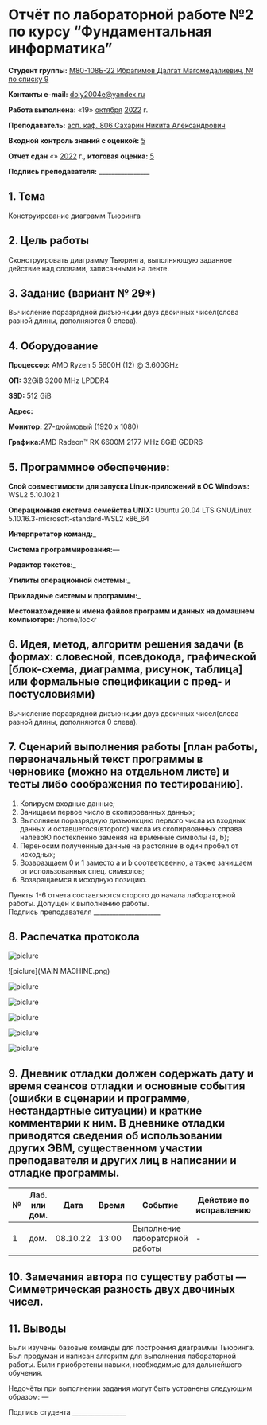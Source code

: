 # Отчёт по лабораторной работе №2 по курсу “Фундаментальная информатика”

<b>Студент группы:</b> <ins>М80-108Б-22 Ибрагимов Далгат Магомедалиевич, № по списку 9</ins> 

<b>Контакты e-mail:</b> <ins>doly2004e@yandex.ru</ins>

<b>Работа выполнена:</b> «19» <ins>октября</ins> <ins>2022</ins> г.

<b>Преподаватель:</b> <ins>асп. каф. 806 Сахарин Никита Александрович</ins>

<b>Входной контроль знаний с оценкой:</b> <ins>5</ins>

<b>Отчет сдан</b> «_» <ins>_</ins> <ins>2022</ins> г., <b>итоговая оценка:</b> <ins>5</ins>

<b>Подпись преподавателя:</b> ________________


## 1. Тема
Конструирование диаграмм Тьюринга
## 2. Цель работы
Сконструировать диаграмму Тьюринга, выполняющую заданное действие над словами, записанными на ленте.
## 3. Задание (вариант № 29*)
Вычисление поразрядной дизъюнкции двуз двоичных чисел(слова разной длины, дополняются 0 слева).
## 4. Оборудование
<b>Процессор:</b> AMD Ryzen 5 5600H (12) @ 3.600GHz<br/>

<b>ОП:</b> 32GiB 3200 MHz LPDDR4<br/>

<b>SSD:</b> 512 GiB<br/>

<b>Адрес:</b> <br/>

<b>Монитор:</b> 27-дюймовый (1920 х 1080)<br/>

<b>Графика:</b>AMD Radeon™ RX 6600M 2177 MHz 8GiB GDDR6<br/>

## 5. Программное обеспечение:
<b>Слой совместимости для запуска Linux-приложений в ОС Windows:</b> WSL2 5.10.102.1<br/>

<b>Операционная система семейства UNIX:</b> Ubuntu 20.04 LTS GNU/Linux 5.10.16.3-microsoft-standard-WSL2 x86_64<br/>

<b>Интерпретатор команд:</b>_<br/>

<b>Система программирования:</b>—<br/>

<b>Редактор текстов:</b>_<br/>

<b>Утилиты операционной системы:</b>_<br/>

<b>Прикладные системы и программы:</b>_<br/>

<b>Местонахождение и имена файлов программ и данных на домашнем компьютере:</b> /home/lockr<br/>

## 6. Идея, метод, алгоритм решения задачи (в формах: словесной, псевдокода, графической [блок-схема, диаграмма, рисунок, таблица] или формальные спецификации с пред- и постусловиями)
Вычисление поразрядной дизъюнкции двуз двоичных чисел(слова разной длины, дополняются 0 слева).
## 7. Сценарий выполнения работы [план работы, первоначальный текст программы в черновике (можно на отдельном листе) и тесты либо соображения по тестированию]. 
1. Копируем входные данные;
2. Зачищаем первое число в скопированных данных;
3. Выполняем поразрядную дизъюнкцию первого числа из входных данных и оставшегося(второго) числа из скопирвоанных справа налевоЮ постекпенно заменяя на врменные символы {a, b};
4. Переносим полученные данные на растояние в один пробел от исходных;
5. Возвразщаем 0 и 1 заместо a и b соответсвенно, а также зачищаем от использованных спец. символов;
6. Возвращаемся в исходную позицию.

Пункты 1-6 отчета составляются сторого до начала лабораторной работы.
Допущен к выполнению работы.  
Подпись преподавателя _____________________
## 8. Распечатка протокола




![piclure](PERENOS.png)

![piclure](MAIN MACHINE.png)

![piclure](DELETE$.png)

![piclure](GOTORIGHT$.png)

![piclure](GTRS.png)

![piclure](GTLS.png)

![piclure](ENDM.png)


## 9. Дневник отладки должен содержать дату и время сеансов отладки и основные события (ошибки в сценарии и программе, нестандартные ситуации) и краткие комментарии к ним. В дневнике отладки приводятся сведения об использовании других ЭВМ, существенном участии преподавателя и других лиц в написании и отладке программы.

| № |  Лаб. или дом. | Дата | Время | Событие | Действие по исправлению | Примечание |
| ------ | ------ | ------ | ------ | ------ | ------ | ------ |
| 1 | дом. | 08.10.22 | 13:00 | Выполнение лабораторной работы | - | - |
## 10. Замечания автора по существу работы — Симметрическая разность двух двочиных чисел.

## 11. Выводы
Были изучены базовые команды для построения диаграммы Тьюринга. Был продуман и написан алгоритм для выполнения лабораторной работы. Были приобретены навыки, необходимые для дальнейшего обучения.

Недочёты при выполнении задания могут быть устранены следующим образом: —

</b>Подпись студента</b> _________________


